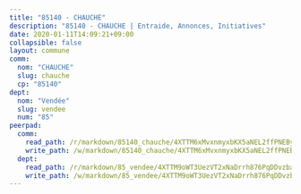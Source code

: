 ```yaml
---
title: "85140 - CHAUCHE"
description: "85140 - CHAUCHE | Entraide, Annonces, Initiatives"
date: 2020-01-11T14:09:21+09:00
collapsible: false
layout: commune
comm:
  nom: "CHAUCHE"
  slug: chauche
  cp: "85140"
dept:
  nom: "Vendée"
  slug: vendee
  num: "85"
peerpad:
  comm:
    read_path: /r/markdown/85140_chauche/4XTTM6xMvxnmyxbKX5aNEL2ffPNEBypHJmARtZKyxMpKt9fxz
    write_path: /w/markdown/85140_chauche/4XTTM6xMvxnmyxbKX5aNEL2ffPNEBypHJmARtZKyxMpKt9fxz-K3TgU3aoTL38QWBp5YxZak8FN4jsRUsoTFYqXAHgUpj28AXiSVWptdSbuf9wfcxSKJo6fEENFSDh21qPgxpjWGPxX1snFTDe1HHVqC1AP2Ay4scScvfLfbAA3Qcze2doratC6U3Y
  dept:
    read_path: /r/markdown/85_vendee/4XTTM9oWT3UezVT2xNaDrrh876PqDDvzbaovSPP6P6ha63Ezk
    write_path: /w/markdown/85_vendee/4XTTM9oWT3UezVT2xNaDrrh876PqDDvzbaovSPP6P6ha63Ezk-K3TgTz4T2Ao5CxcmNgKRpi6DXEbSZWgvvZNdT7V4KiJycR1vvtGLxg5iYYYKajishdNzKNazAywn7vjwqtQs859ALiENaqFJQsULDwd4rYqVPy8n3JbNCeuPxinCnetCgcSuCcyv
---
```


